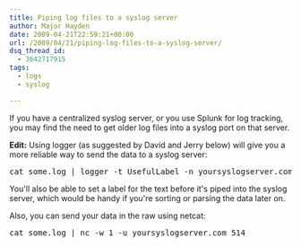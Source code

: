 ```yaml
---
title: Piping log files to a syslog server
author: Major Hayden
date: 2009-04-21T22:59:21+00:00
url: /2009/04/21/piping-log-files-to-a-syslog-server/
dsq_thread_id:
  - 3642717915
tags:
  - logs
  - syslog

---
```

If you have a centralized syslog server, or you use Splunk for log tracking, you may find the need to get older log files into a syslog port on that server.

**Edit:** Using logger (as suggested by David and Jerry below) will give you a more reliable way to send the data to a syslog server:

<pre lang="html">cat some.log | logger -t UsefulLabel -n yoursyslogserver.com -p 514</pre>

You'll also be able to set a label for the text before it's piped into the syslog server, which would be handy if you're sorting or parsing the data later on.

Also, you can send your data in the raw using netcat:

<pre lang="html">cat some.log | nc -w 1 -u yoursyslogserver.com 514</pre>
